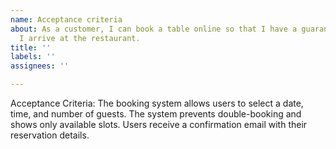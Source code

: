 ```yaml
---
name: Acceptance criteria
about: As a customer, I can book a table online so that I have a guaranteed spot when
  I arrive at the restaurant.
title: ''
labels: ''
assignees: ''

---
```


Acceptance Criteria:
The booking system allows users to select a date, time, and number of guests.
The system prevents double-booking and shows only available slots.
Users receive a confirmation email with their reservation details.
